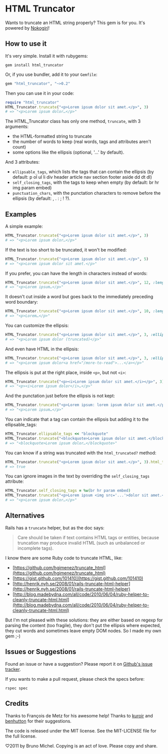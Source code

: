 HTML Truncator
==============

Wants to truncate an HTML string properly? This gem is for you.
It's powered by [Nokogiri](http://nokogiri.org/)!


How to use it
-------------

It's very simple. Install it with rubygems:

```
gem install html_truncator
```

Or, if you use bundler, add it to your `Gemfile`:

```ruby
gem "html_truncator", "~>0.2"
```

Then you can use it in your code:

```ruby
require "html_truncator"
HTML_Truncator.truncate("<p>Lorem ipsum dolor sit amet.</p>", 3)
# => "<p>Lorem ipsum dolor…</p>"
```

The HTML_Truncator class has only one method, `truncate`, with 3 arguments:

* the HTML-formatted string to truncate
* the number of words to keep (real words, tags and attributes aren't count)
* some options like the ellipsis (optional, '…' by default).

And 3 attributes:

* `ellipsable_tags`, which lists the tags that can contain the ellipsis
  (by default: p ol ul li div header article nav section footer aside dd dt dl)
* `self_closing_tags`, with the tags to keep when empty
  (by default: br hr img param embed)
* `punctuation_chars`, with the punctation characters to remove before the
  ellipsis (by default: , . : ; ! ?).


Examples
--------

A simple example:

```ruby
HTML_Truncator.truncate("<p>Lorem ipsum dolor sit amet.</p>", 3)
# => "<p>Lorem ipsum dolor…</p>"
```

If the text is too short to be truncated, it won't be modified:

```ruby
HTML_Truncator.truncate("<p>Lorem ipsum dolor sit amet.</p>", 5)
# => "<p>Lorem ipsum dolor sit amet.</p>"
```

If you prefer, you can have the length in characters instead of words:

```ruby
HTML_Truncator.truncate("<p>Lorem ipsum dolor sit amet.</p>", 12, :length_in_chars => true)
# => "<p>Lorem ipsum…</p>"
```

It doesn't cut inside a word but goes back to the immediately preceding word
boundary:

```ruby
HTML_Truncator.truncate("<p>Lorem ipsum dolor sit amet.</p>", 10, :length_in_chars => true)
# => "<p>Lorem…</p>"
```

You can customize the ellipsis:

```ruby
HTML_Truncator.truncate("<p>Lorem ipsum dolor sit amet.</p>", 3, :ellipsis => " (truncated)")
# => "<p>Lorem ipsum dolor (truncated)</p>"
```

And even have HTML in the ellipsis:

```ruby
HTML_Truncator.truncate("<p>Lorem ipsum dolor sit amet.</p>", 3, :ellipsis => '<a href="/more-to-read">...</a>')
# => "<p>Lorem ipsum dolor<a href="/more-to-read">...</a></p>"
```

The ellipsis is put at the right place, inside `<p>`, but not `<i>`:

```ruby
HTML_Truncator.truncate("<p><i>Lorem ipsum dolor sit amet.</i></p>", 3)
# => "<p><i>Lorem ipsum dolor</i>…</p>"
```

And the punctation just before the ellipsis is not kept:

```ruby
HTML_Truncator.truncate("<p>Lorem ipsum: lorem ipsum dolor sit amet.</p>", 2)
# => "<p>Lorem ipsum…</p>"
```

You can indicate that a tag can contain the ellipsis but adding it to the ellipsable_tags:

```ruby
HTML_Truncator.ellipsable_tags << "blockquote"
HTML_Truncator.truncate("<blockquote>Lorem ipsum dolor sit amet.</blockquote>", 3)
# => "<blockquote>Lorem ipsum dolor…</blockquote>"
```

You can know if a string was truncated with the `html_truncated?` method:

```ruby
HTML_Truncator.truncate("<p>Lorem ipsum dolor sit amet.</p>", 3).html_truncated?
# => true
```

You can ignore images in the text by overriding the `self_closing_tags` attribute:

```ruby
HTML_Truncator.self_closing_tags = %w(br hr param embed)
HTML_Truncator.truncate("<p>Lorem ipsum <img src='...'>dolor sit amet.</p>", 3)
# => "<p>Lorem ipsum dolor…</p>"
```

Alternatives
------------

Rails has a `truncate` helper, but as the doc says:

> Care should be taken if text contains HTML tags or entities,
  because truncation may produce invalid HTML (such as unbalanced or incomplete tags).

I know there are some Ruby code to truncate HTML, like:

* [https://github.com/hgimenez/truncate_html](https://github.com/hgimenez/truncate_html)
* [https://gist.github.com/101410](https://gist.github.com/101410)
* [http://henrik.nyh.se/2008/01/rails-truncate-html-helper](http://henrik.nyh.se/2008/01/rails-truncate-html-helper)
* [http://blog.madebydna.com/all/code/2010/06/04/ruby-helper-to-cleanly-truncate-html.html](http://blog.madebydna.com/all/code/2010/06/04/ruby-helper-to-cleanly-truncate-html.html)

But I'm not pleased with these solutions: they are either based on regexp for
parsing the content (too fragile), they don't put the ellipsis where expected,
they cut words and sometimes leave empty DOM nodes. So I made my own gem ;-)


Issues or Suggestions
---------------------

Found an issue or have a suggestion? Please report it on
[Github's issue tracker](http://github.com/nono/HTML-Truncator/issues).

If you wants to make a pull request, please check the specs before:

    rspec spec


Credits
-------

Thanks to François de Metz for his awesome help!
Thanks to [kuroir](https://github.com/kuroir) and
[benhutton](https://github.com/benhutton) for their suggestions.

The code is released under the MIT license.
See the MIT-LICENSE file for the full license.

♡2011 by Bruno Michel. Copying is an act of love. Please copy and share.
